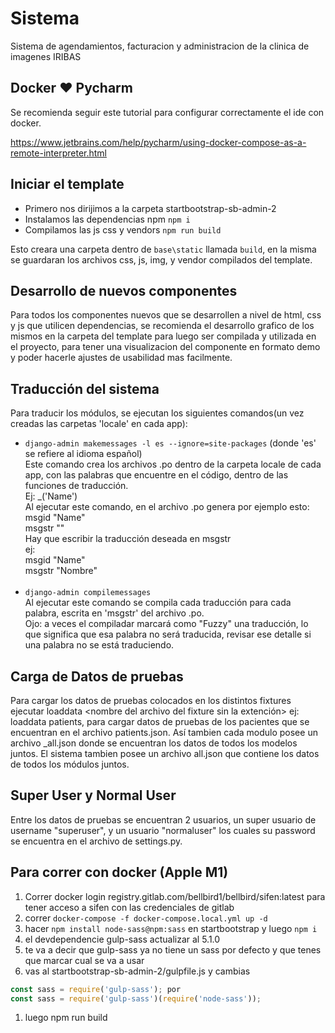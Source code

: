 # Sistema

Sistema de agendamientos, facturacion y administracion de la clinica de imagenes IRIBAS

## Docker :heart: Pycharm

Se recomienda seguir este tutorial para configurar correctamente el ide con docker.

<https://www.jetbrains.com/help/pycharm/using-docker-compose-as-a-remote-interpreter.html>

## Iniciar el template

- Primero nos dirijimos a la carpeta startbootstrap-sb-admin-2
- Instalamos las dependencias npm `npm i`
- Compilamos las js css y vendors `npm run build`

Esto creara una carpeta dentro de `base\static` llamada `build`, en la misma se guardaran los archivos css, js, img,
y vendor compilados del template.

## Desarrollo de nuevos componentes

Para todos los componentes nuevos que se desarrollen a nivel de html, css y js que utilicen dependencias, se recomienda
el desarrollo grafico de los mismos en la carpeta del template para luego ser compilada y utilizada en el proyecto, para
tener una visualizacion del componente en formato demo y poder hacerle ajustes de usabilidad mas facilmente.

## Traducción del sistema

Para traducir los módulos, se ejecutan los siguientes comandos(un vez creadas las carpetas 'locale' en cada app):

- `django-admin makemessages -l es --ignore=site-packages` (donde 'es' se refiere al idioma español)<br>
  Este comando crea los archivos .po dentro de la carpeta locale de cada app,
  con las palabras que encuentre en el código, dentro de las funciones de traducción.<br>
  Ej: _('Name') <br>
  Al ejecutar este comando, en el archivo .po genera por ejemplo esto:<br>
  msgid "Name"<br>
  msgstr ""<br>
  Hay que escribir la traducción deseada en msgstr <br>
  ej:  
  msgid "Name"<br>
  msgstr "Nombre"<br>
  <br>
- `django-admin compilemessages` <br>
  Al ejecutar este comando se compila cada traducción para cada palabra, escrita en 'msgstr' del archivo .po.<br>
  Ojo: a veces el compiladar marcará como "Fuzzy" una traducción, lo que significa que esa palabra no será traducida, revisar ese detalle si una palabra no se está traduciendo.

## Carga de Datos de pruebas

Para cargar los datos de pruebas colocados en los distintos fixtures ejecutar loaddata <nombre del archivo del fixture sin la extención> ej: loaddata patients, para cargar datos de pruebas de los pacientes que se encuentran en el archivo patients.json.
Así tambien cada modulo posee un archivo <nombre del modulo>\_all.json donde se encuentran los datos de todos los modelos juntos.
El sistema tambien posee un archivo all.json que contiene los datos de todos los módulos juntos.

## Super User y Normal User

Entre los datos de pruebas se encuentran 2 usuarios, un super usuario de username "superuser", y un usuario "normaluser" los cuales su password se encuentra en el archivo de settings.py.

## Para correr con docker (Apple M1)

1. Correr docker login registry.gitlab.com/bellbird1/bellbird/sifen:latest para tener acceso a sifen con las credenciales de gitlab
2. correr `docker-compose -f docker-compose.local.yml up -d`
3. hacer `npm install node-sass@npm:sass` en startbootstrap y luego `npm i`
4. el devdependencie gulp-sass actualizar al 5.1.0
5. te va a decir que gulp-sass ya no tiene un sass por defecto y que tenes que marcar cual se va a usar
6. vas al startbootstrap-sb-admin-2/gulpfile.js y cambias  

```js
const sass = require('gulp-sass'); por
const sass = require('gulp-sass')(require('node-sass'));
```

1. luego npm run build
